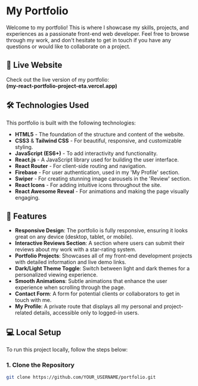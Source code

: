 # My Portfolio

Welcome to my portfolio! This is where I showcase my skills, projects, and experiences as a passionate front-end web developer. Feel free to browse through my work, and don't hesitate to get in touch if you have any questions or would like to collaborate on a project.

## 🚀 Live Website

Check out the live version of my portfolio:  
**(my-react-portfolio-project-eta.vercel.app)**

## 🛠️ Technologies Used

This portfolio is built with the following technologies:

- **HTML5** - The foundation of the structure and content of the website.
- **CSS3** & **Tailwind CSS** - For beautiful, responsive, and customizable styling.
- **JavaScript (ES6+)** - To add interactivity and functionality.
- **React.js** - A JavaScript library used for building the user interface.
- **React Router** - For client-side routing and navigation.
- **Firebase** - For user authentication, used in my 'My Profile' section.
- **Swiper** - For creating stunning image carousels in the 'Review' section.
- **React Icons** - For adding intuitive icons throughout the site.
- **React Awesome Reveal** - For animations and making the page visually engaging.

## 📱 Features

- **Responsive Design**: The portfolio is fully responsive, ensuring it looks great on any device (desktop, tablet, or mobile).
- **Interactive Reviews Section**: A section where users can submit their reviews about my work with a star-rating system.
- **Portfolio Projects**: Showcases all of my front-end development projects with detailed information and live demo links.
- **Dark/Light Theme Toggle**: Switch between light and dark themes for a personalized viewing experience.
- **Smooth Animations**: Subtle animations that enhance the user experience when scrolling through the page.
- **Contact Form**: A form for potential clients or collaborators to get in touch with me.
- **My Profile**: A private route that displays all my personal and project-related details, accessible only to logged-in users.

## 💻 Local Setup

To run this project locally, follow the steps below:

### 1. Clone the Repository
```bash
git clone https://github.com/YOUR_USERNAME/portfolio.git
